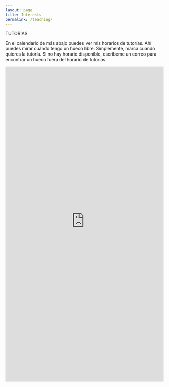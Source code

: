 ```yaml
---
layout: page
title: Interests
permalink: /teaching/
---
```


TUTORÍAS

En el calendario de más abajo puedes ver mis horarios de tutorías. Ahí puedes mirar cuándo tengo un hueco libre. Simplemente, marca cuando quieres la tutoría. Si no hay horario disponible, escríbeme un correo para encontrar un hueco fuera del horario de tutorías. 

<iframe src="https://joseagalindo.youcanbook.me/?noframe=true&skipHeaderFooter=true" id="ycbmiframejoseagalindo" style="width:100%;height:1000px;border:0px;background-color:transparent;" frameborder="0" allowtransparency="true"></iframe><script>window.addEventListener && window.addEventListener("message", function(event){if (event.origin === "https://joseagalindo.youcanbook.me"){document.getElementById("ycbmiframejoseagalindo").style.height = event.data + "px";}}, false);</script>
